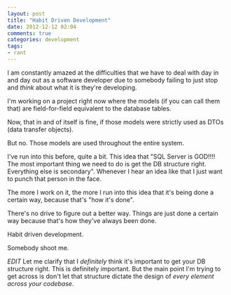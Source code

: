 ```yaml
---
layout: post
title: "Habit Driven Development"
date: 2012-12-12 02:04
comments: true
categories: development
tags:
- rant
---
```


I am constantly amazed at the difficulties that we have to deal with
day in and day out as a software developer due to somebody failing to
just stop and _think_ about what it is they're developing.

I'm working on a project right now where the models (if you can call
them that) are field-for-field equivalent to the database tables.

Now, that in and of itself is fine, if those models were strictly used
as DTOs (data transfer objects).

But no. Those models are used throughout the entire system.

I've run into this before, quite a bit. This idea that "SQL Server is
GOD!!!! The most important thing we need to do is get the DB structure
right. Everything else is secondary". Whenever I hear an idea like
that I just want to punch that person in the face.

The more I work on it, the more I run into this idea that it's being
done a certain way, because that's "how it's done".

There's no drive to figure out a better way. Things are just done a
certain way because that's how they've always been done.

Habit driven development.

Somebody shoot me.

*EDIT* Let me clarify that I _definitely_ think it's important to get
your DB structure right. This is definitely important. But the main
point I'm trying to get across is don't let that structure dictate the
design of _every element across your codebase_.
